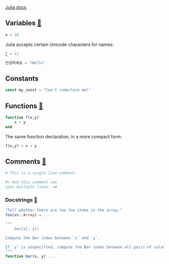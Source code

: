 [Julia docs](https://docs.julialang.org/en)

## Variables [📝](https://docs.julialang.org/en/v1/manual/variables/)

```julia
x = 10
```

Julia accepts certain Unicode characters for names:

```julia
∑ = 12

안녕하세요 = "Hello"
```

## Constants

```julia
const my_const = "Can't redeclare me!"
```

## Functions [📝](https://docs.julialang.org/en/v1/manual/functions/)

```julia
function f(x,y)
	x + y
end
```

The same function declaration, in a more compact form:

```julia
f(x,y) = x + y
```

## Comments [📝](https://docs.julialang.org/en/v1/base/punctuation/)

```julia
# This is a single line comment.

#= And this comment can
span multiple lines. =#
```

### Docstrings [📝](https://docs.julialang.org/en/v1/manual/documentation/)

```julia
"Tell whether there are too foo items in the array."
foo(xs::Array) = ...
```

```julia
"""
    bar(x[, y])

Compute the Bar index between `x` and `y`.

If `y` is unspecified, compute the Bar index between all pairs of columns of `x`.
"""
function bar(x, y) ...

```

